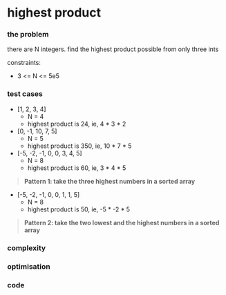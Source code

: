 # highest product

### the problem
there are N integers. find the highest product possible from only three ints

constraints:
* 3 <= N <= 5e5

### test cases
* [1, 2, 3, 4]
    * N = 4
    * highest product is 24, ie, 4 * 3 * 2
* [0, -1, 10, 7, 5]
    * N = 5
    * highest product is 350, ie, 10 * 7 * 5
* [-5, -2, -1, 0, 0, 3, 4, 5]
    * N = 8
    * highest product is 60, ie, 3 * 4 * 5
> **Pattern 1: take the three highest numbers in a sorted array**
* [-5, -2, -1, 0, 0, 1, 1, 5]
    * N = 8
    * highest product is 50, ie, -5 * -2 * 5
> **Pattern 2: take the two lowest and the highest numbers in a sorted array**

### complexity

### optimisation

### code
